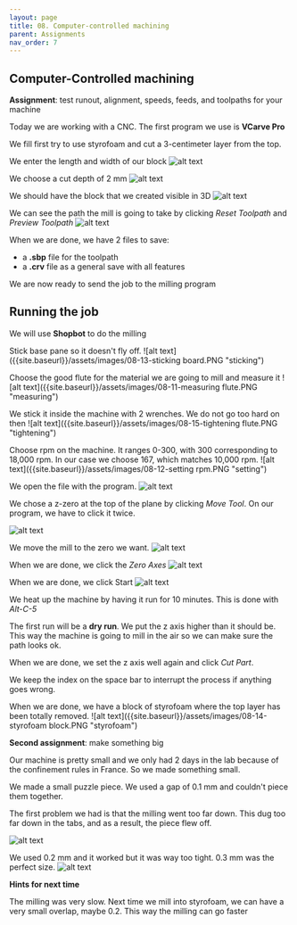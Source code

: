 ```yaml
---
layout: page
title: 08. Computer-controlled machining
parent: Assignments
nav_order: 7
---
```


## Computer-Controlled machining

**Assignment**: test runout, alignment, speeds, feeds, and toolpaths for your machine

Today we are working with a CNC. The first program we use is **VCarve Pro**

We fill first try to use styrofoam and cut a 3-centimeter layer from the top.

We enter the length and width of our block
![alt text]({{site.baseurl}}/assets/images/08-01-dimension01.jpg "dimension01")

We choose a cut depth of 2 mm
![alt text]({{site.baseurl}}/assets/images/08-02-dimension02.jpg "dimension02")

We should have the block that we created visible in 3D
![alt text]({{site.baseurl}}/assets/images/08-04-dimension04.jpg "dimension04")

We can see the path the mill is going to take by clicking *Reset Toolpath* and *Preview Toolpath*
![alt text]({{site.baseurl}}/assets/images/08-03-dimension03.jpg "dimension03")

When we are done, we have 2 files to save:
- a **.sbp** file for the toolpath
- a **.crv** file as a general save with all features

We are now ready to send the job to the milling program

## Running the job

We will use **Shopbot** to do the milling

Stick base pane so it doesn't fly off.
![alt text]({{site.baseurl}}/assets/images/08-13-sticking board.PNG "sticking")

Choose the good flute for the material we are going to mill and measure it
![alt text]({{site.baseurl}}/assets/images/08-11-measuring flute.PNG "measuring")

We stick it inside the machine with 2 wrenches. We do not go too hard on then
![alt text]({{site.baseurl}}/assets/images/08-15-tightening flute.PNG "tightening")


Choose rpm on the machine. It ranges 0-300, with 300 corresponding to 18,000 rpm.
In our case we choose 167, which matches 10,000 rpm.
![alt text]({{site.baseurl}}/assets/images/08-12-setting rpm.PNG "setting")


We open the file with the program.
![alt text]({{site.baseurl}}/assets/images/08-06-dimension07.jpg "dimension07")

We chose a z-zero at the top of the plane by clicking *Move Tool*. On our program, we have to click it twice.

![alt text]({{site.baseurl}}/assets/images/08-07-dimension08.jpg "dimension08")

We move the mill to the zero we want.
![alt text]({{site.baseurl}}/assets/images/08-08-dimension09.jpg "dimension09")

When we are done, we click the *Zero Axes*
![alt text]({{site.baseurl}}/assets/images/08-09-dimension10.jpg "dimension10")

When we are done, we click Start
![alt text]({{site.baseurl}}/assets/images/08-10-dimension13.jpg "dimension13")

We heat up the machine by having it run for 10 minutes. This is done with *Alt-C-5*

The first run will be a **dry run**. We put the z axis higher than it should be. This way the machine is going to mill in the air so we can make sure the path looks ok.

When we are done, we set the z axis well again and click *Cut Part*.

We keep the index on the space bar to interrupt the process if anything goes wrong.

When we are done, we have a block of styrofoam where the top layer has been totally removed. 
![alt text]({{site.baseurl}}/assets/images/08-14-styrofoam block.PNG "styrofoam")

**Second assignment**: make something big

Our machine is pretty small and we only had 2 days in the lab because of the confinement rules in France. So we made something small.

We made a small puzzle piece. We used a gap of 0.1 mm and couldn't piece them together.

The first problem we had is that the milling went too far down.
This dug too far down in the tabs, and as a result, the piece flew off.

![alt text]({{site.baseurl}}/assets/images/08-17-bad-tabs.gif "bad tabs")

We used 0.2 mm and it worked but it was way too tight.
0.3 mm was the perfect size.
![alt text]({{site.baseurl}}/assets/images/08-16-0.2mm.PNG "0.2")

**Hints for next time**

The milling was very slow. Next time we mill into styrofoam, we can have a very small overlap, maybe 0.2. This way the milling can go faster